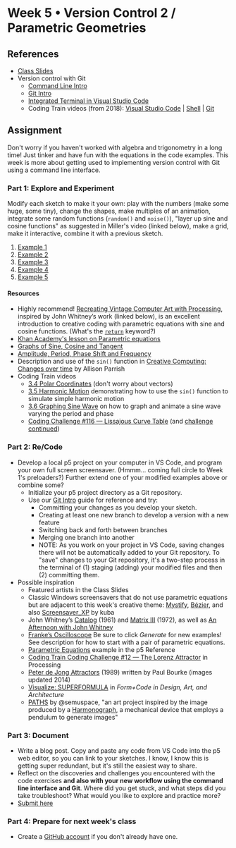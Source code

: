 # Week 5 • Version Control 2 / Parametric Geometries

## References

- [Class Slides](https://drive.google.com/drive/folders/1CJBvOWjvRA19uFPxTAXgoDglkHBmJadJ?usp=sharing)
- Version control with Git
  - [Command Line Intro](https://github.com/ellennickles/code-your-way-s23/blob/main/week5/commandline.md)
  - [Git Intro](https://github.com/ellennickles/code-your-way-s23/blob/main/week5/git.md)
  - [Integrated Terminal in Visual Studio
    Code](https://code.visualstudio.com/docs/terminal/basics)
  - Coding Train videos (from 2018): [Visual Studio
    Code](https://thecodingtrain.com/tracks/2018-workflow/workflow/2-visual-studio-code)
    | [Shell](https://thecodingtrain.com/tracks/2018-workflow/workflow/3-shell)
| [Git](https://thecodingtrain.com/tracks/2018-workflow/workflow/4-git)
  
## Assignment

Don't worry if you haven't worked with algebra and trigonometry in a long time!
Just tinker and have fun with the equations in the code examples. This week is
more about getting used to implementing version control with Git using a command line interface.

### Part 1: Explore and Experiment

Modify each sketch to make it your own: play with the numbers (make some huge,
some tiny), change the shapes, make multiples of an animation, integrate some
random functions (`random()` and `noise()`), "layer up sine and cosine
functions" as suggested in Miller's video (linked below), make a grid, make it
interactive, combine it with a previous sketch.

1. [Example 1](https://editor.p5js.org/enickles/sketches/XFLDhFgk6)
2. [Example 2](https://editor.p5js.org/enickles/sketches/291nqvFwo)
3. [Example 3](https://editor.p5js.org/enickles/sketches/DIQO7W7ep)
4. [Example 4](https://editor.p5js.org/enickles/sketches/I3fbOML-3)
5. [Example 5](https://editor.p5js.org/enickles/sketches/ARUWgs58A)

#### Resources

- Highly recommend! [Recreating Vintage Computer Art with
  Processing](https://www.youtube.com/watch?v=LaarVR1AOvs), inspired by John
  Whitney’s work (linked below), is an excellent introduction to creative coding
  with parametric equations with sine and cosine functions. (What's the
  [`return`](https://developer.mozilla.org/en-US/docs/Web/JavaScript/Reference/Statements/return)
  keyword?)
- [Khan Academy's lesson on Parametric equations](https://www.khanacademy.org/math/algebra-home/alg-trig-functions/alg-parametric/v/parametric-equations-1)
- [Graphs of Sine, Cosine and Tangent](https://www.mathsisfun.com/algebra/trig-sin-cos-tan-graphs.html)
- [Amplitude, Period, Phase Shift and Frequency](https://www.mathsisfun.com/algebra/amplitude-period-frequency-phase-shift.html)
- Description and use of the `sin()` function in [Creative Computing: Changes over time](https://creative-coding.decontextualize.com/changes-over-time) by
  Allison Parrish
- Coding Train videos
  - [3.4 Polar Coordinates](https://thecodingtrain.com/tracks/the-nature-of-code-2/noc/3-angles/4-polar-coordinates)
(don't worry about vectors)
  - [3.5 Harmonic Motion](https://thecodingtrain.com/tracks/the-nature-of-code-2/noc/3-angles/5-harmonic-motion)
  demonstrating how to use the `sin()` function to simulate simple harmonic
  motion
  - [3.6 Graphing Sine Wave](https://thecodingtrain.com/tracks/the-nature-of-code-2/noc/3-angles/6-graphing-sine-wave)
    on how to graph and animate a sine wave varying the period and
    phase
  - [Coding Challenge #116 — Lissajous Curve Table](https://thecodingtrain.com/challenges/116-lissajous-curve-table) (and
    [challenge continued](https://www.youtube.com/watch?v=glDU8Nsyidg))

### Part 2: Re/Code

- Develop a local p5 project on your computer in VS Code, and program your own
  full screen screensaver. (Hmmm... coming full circle to Week 1's preloaders?)
  Further extend one of your modified examples above or combine some?
  - Initialize your p5 project directory as a Git repository.
  - Use our [Git Intro](https://github.com/ellennickles/code-your-way-s23/blob/main/week5/git.md) guide for reference and try:
    - Committing your changes as you develop your sketch.
    - Creating at least one new branch to develop a version with a new
      feature  
    - Switching back and forth between branches
    - Merging one branch into another
    - NOTE: As you work on your project in VS Code, saving changes there will
      not be automatically added to your Git repository. To "save" changes to
      your Git repository, it's a two-step process in the terminal of (1) staging (adding) your
      modified files and then (2) committing them.
- Possible inspiration
  - Featured artists in the Class Slides
  - Classic Windows screensavers that do not use parametric equations but are
    adjacent to this week's creative
    theme: [Mystify](https://www.youtube.com/watch?v=FPfMkEgi2qI),
    [Bézier](https://www.youtube.com/watch?v=3SEBEh_t5K8), and also
    [Screensaver_XP](https://openprocessing.org/sketch/215642) by kuba
  - John Whitney’s [Catalog](https://www.youtube.com/watch?v=TbV7loKp69s) (1961)
    and [Matrix III](https://www.youtube.com/watch?v=ZrKgyY5aDvA) (1972), as
    well as [An Afternoon with John
    Whitney](https://www.youtube.com/watch?v=cP5Mj6ZvZJc)
  - [Franke’s Oscilloscope](https://www.drbillkolomyjec.com/artworks/generative-art-vending-machine/frankes-oscillogram)
    Be sure to click _Generate_ for new examples! See description for how to
    start with a pair of parametric equations.
  - [Parametric
    Equations](https://p5js.org/examples/math-parametric-equations.html) example
    in the p5 Reference
  - [Coding Train Coding Challenge #12 — The Lorenz Attractor](https://thecodingtrain.com/challenges/12-lorenz-attractor) in Processing
  - [Peter de Jong Attractors](http://paulbourke.net/fractals/peterdejong/)
    (1989) written by Paul Bourke (images updated 2014)
  - [Visualize: SUPERFORMULA](http://formandcode.com/code-examples/visualize-superformula) in _Form+Code in Design, Art, and Architecture_
  - [PATHS](https://formfunction.xyz/@semuspace/series/paths) by @semuspace, "an
    art project inspired by the image produced by a
    [Harmonograph](https://en.wikipedia.org/wiki/Harmonograph), a mechanical
    device that employs a pendulum to generate images"

### Part 3: Document

- Write a blog post. Copy and paste any code from VS Code into the p5 web
  editor, so you can link to your sketches. I know, I know this is getting super
  redundant, but it's still the easiest way to share.
- Reflect on the discoveries and challenges you encountered with the code
  exercises **and also with your new workflow using the command line interface
  and Git**. Where did you get stuck, and what steps did you take troubleshoot?
  What would you like to explore and practice more?
- [Submit here](https://forms.gle/5AgRQUsAeUj8mVNTA)

### Part 4: Prepare for next week's class

- Create a [GitHub account](https://github.com/signup?ref_cta=Sign+up&ref_loc=header+logged+out&ref_page=%2F&source=header-home)
  if you don't already have one.
